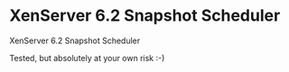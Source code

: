 XenServer 6.2 Snapshot Scheduler
==================

XenServer 6.2 Snapshot Scheduler

Tested, but absolutely at your own risk :-)
